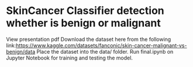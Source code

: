 # SkinCancer Classifier detection whether is benign or malignant
View presentation pdf 
Download the dataset here from the following link:https://www.kaggle.com/datasets/fanconic/skin-cancer-malignant-vs-benign/data
Place the dataset into the data/ folder.
Run final.ipynb on Jupyter Notebook for training and testing the model.
